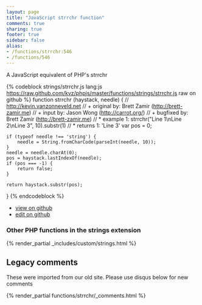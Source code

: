 ```yaml
---
layout: page
title: "JavaScript strrchr function"
comments: true
sharing: true
footer: true
sidebar: false
alias:
- /functions/strrchr:546
- /functions/546
---
```

<!-- Generated by Rakefile:build -->
A JavaScript equivalent of PHP's strrchr

{% codeblock strings/strrchr.js lang:js https://raw.github.com/kvz/phpjs/master/functions/strings/strrchr.js raw on github %}
function strrchr (haystack, needle) {
    // http://kevin.vanzonneveld.net
    // +   original by: Brett Zamir (http://brett-zamir.me)
    // +   input by: Jason Wong (http://carrot.org/)
    // +   bugfixed by: Brett Zamir (http://brett-zamir.me)
    // *     example 1: strrchr("Line 1\nLine 2\nLine 3", 10).substr(1)
    // *     returns 1: 'Line 3'
    var pos = 0;

    if (typeof needle !== 'string') {
        needle = String.fromCharCode(parseInt(needle, 10));
    }
    needle = needle.charAt(0);
    pos = haystack.lastIndexOf(needle);
    if (pos === -1) {
        return false;
    }

    return haystack.substr(pos);
}
{% endcodeblock %}

 - [view on github](https://github.com/kvz/phpjs/blob/master/functions/strings/strrchr.js)
 - [edit on github](https://github.com/kvz/phpjs/edit/master/functions/strings/strrchr.js)

### Other PHP functions in the strings extension
{% render_partial _includes/custom/strings.html %}
## Legacy comments
These were imported from our old site. Please use disqus below for new comments
<div style="overflow-y: scroll; max-height: 500px;">
{% render_partial functions/strrchr/_comments.html %}
</div>
